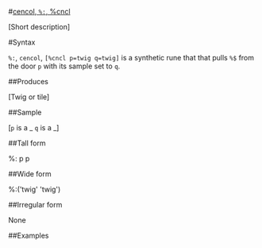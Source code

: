 #[cencol, `%:`, %cncl](#cncl)

[Short description]

#Syntax

`%:`, `cencol`, `[%cncl p=twig q=twig]` is a synthetic rune that
that pulls `%$` from the door `p` with its sample set to `q`.

##Produces

[Twig or tile]

##Sample

[`p` is a _
`q` is a _]

##Tall form

%:  p
    p

##Wide form

%:('twig' 'twig')

##Irregular form

None

##Examples



